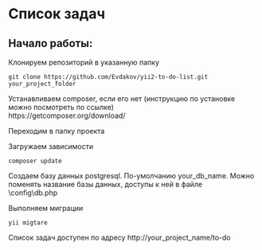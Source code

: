 <p align="center">
    <h1 align="left">Список задач</h1>
</p>

<h2>Начало работы:</h2>

Клонируем репозиторий в указанную папку
```
git clone https://github.com/Evdakov/yii2-to-do-list.git your_project_folder
```
<p>
    Устанавливаем composer, если его нет (инструкцию по установке можно посмотреть по ссылке)<br>
    https://getcomposer.org/download/
</p>

<p>
Переходим в папку проекта
</p>

Загружаем зависимости
```
composer update
```
<p>
    Создаем базу данных postgresql. По-умолчанию your_db_name. 
    Можно поменять название базы данных, доступы к ней в файле <br>
    \config\db.php
</p>

Выполняем миграции
```
yii migtare
```

Список задач доступен по адресу http://your_project_name/to-do